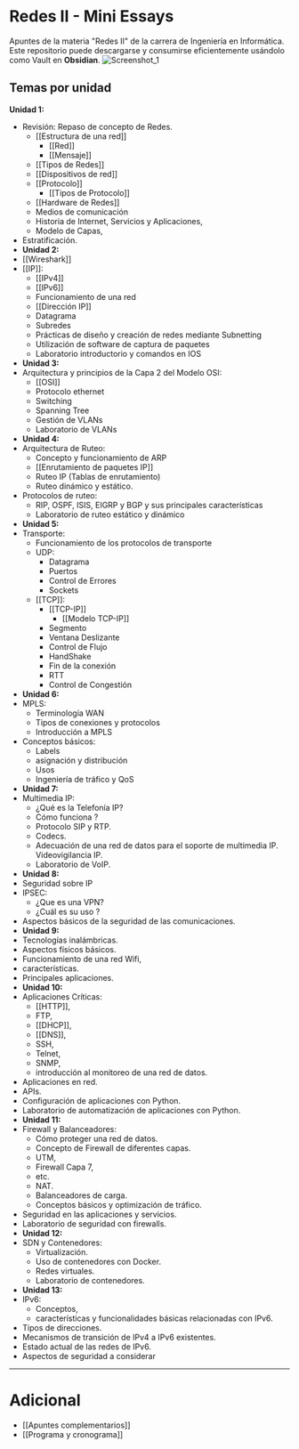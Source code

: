 # Redes II - Mini Essays
Apuntes de la materia "Redes II" de la carrera de Ingeniería en Informática. Este repositorio puede descargarse y consumirse eficientemente usándolo como Vault en **Obsidian**.
![Screenshot_1](https://github.com/user-attachments/assets/c089bec2-378b-4e6c-9a33-ee6d77f6fe0e)

## Temas por unidad

**Unidad 1:**
- Revisión: Repaso de concepto de Redes.
	- [[Estructura de una red]]
		- [[Red]]
		- [[Mensaje]]
	- [[Tipos de Redes]]
	- [[Dispositivos de red]]
	- [[Protocolo]]
		- [[Tipos de Protocolo]]
	- [[Hardware de Redes]]
	- Medios de comunicación
	- Historia de Internet, Servicios y Aplicaciones,
	- Modelo de Capas,
- Estratificación.
- **Unidad 2:**
- [[Wireshark]]
- [[IP]]:
	- [[IPv4]]
	- [[IPv6]]
	- Funcionamiento de una red
	- [[Dirección IP]]
	- Datagrama
	- Subredes
	- Prácticas de diseño y creación de redes mediante Subnetting
	- Utilización de software de captura de paquetes
	- Laboratorio introductorio y comandos en IOS
- **Unidad 3:**
- Arquitectura y principios de la Capa 2 del Modelo OSI:
	- [[OSI]]
	- Protocolo ethernet
	- Switching
	- Spanning Tree
	- Gestión de VLANs
	- Laboratorio de VLANs
- **Unidad 4:**
- Arquitectura de Ruteo:
	- Concepto y funcionamiento de ARP
	- [[Enrutamiento de paquetes IP]]
	- Ruteo IP (Tablas de enrutamiento)
	- Ruteo dinámico y estático.
- Protocolos de ruteo:
	- RIP, OSPF, ISIS, EIGRP y BGP y sus principales características
	- Laboratorio de ruteo estático y dinámico
- **Unidad 5:**
- Transporte:
	- Funcionamiento de los protocolos de transporte
	- UDP:
		- Datagrama
		- Puertos
		- Control de Errores
		- Sockets
	- [[TCP]]:
		- [[TCP-IP]]
			- [[Modelo TCP-IP]]
		- Segmento
		- Ventana Deslizante
		- Control de Flujo
		- HandShake
		- Fin de la conexión
		- RTT
		- Control de Congestión
- **Unidad 6:**
- MPLS:
	- Terminología WAN
	- Tipos de conexiones y protocolos
	- Introducción a MPLS
- Conceptos básicos:
	- Labels
	- asignación y distribución
	- Usos
	- Ingeniería de tráfico y QoS
- **Unidad 7:**
- Multimedia IP:
	- ¿Qué es la Telefonía IP?
	- Cómo funciona ?
	- Protocolo SIP y RTP.
	- Codecs.
	- Adecuación de una red de datos para el soporte de multimedia IP. Videovigilancia IP.
	- Laboratorio de VoIP.
- **Unidad 8:**
- Seguridad sobre IP
- IPSEC:
	- ¿Que es una VPN?
	- ¿Cuál es su uso ?
- Aspectos básicos de la seguridad de las comunicaciones.
- **Unidad 9:**
- Tecnologías inalámbricas.
- Aspectos físicos básicos.
- Funcionamiento de una red Wifi,
- características.
- Principales aplicaciones.
- **Unidad 10:**
- Aplicaciones Críticas:
	- [[HTTP]],
	- FTP,
	- [[DHCP]],
	- [[DNS]],
	- SSH,
	- Telnet,
	- SNMP,
	- introducción al monitoreo de una red de datos.
- Aplicaciones en red.
- APIs.
- Configuración de aplicaciones con Python.
- Laboratorio de automatización de aplicaciones con Python.
- **Unidad 11:**
- Firewall y Balanceadores:
	- Cómo proteger una red de datos.
	- Concepto de Firewall de diferentes capas.
	- UTM,
	- Firewall Capa 7,
	- etc.
	- NAT.
	- Balanceadores de carga.
	- Conceptos básicos y optimización de tráfico.
- Seguridad en las aplicaciones y servicios.
- Laboratorio de seguridad con firewalls.
- **Unidad 12:**
- SDN y Contenedores:
	- Virtualización.
	- Uso de contenedores con Docker.
	- Redes virtuales.
	- Laboratorio de contenedores.
- **Unidad 13:**
- IPv6:
	- Conceptos,
	- características y funcionalidades básicas relacionadas con IPv6.
- Tipos de direcciones.
- Mecanismos de transición de IPv4 a IPv6 existentes.
- Estado actual de las redes de IPv6.
- Aspectos de seguridad a considerar

---
# Adicional
- [[Apuntes complementarios]]
- [[Programa y cronograma]]